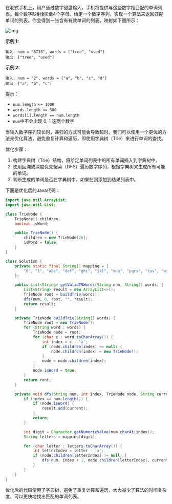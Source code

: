 在老式手机上，用户通过数字键盘输入，手机将提供与这些数字相匹配的单词列表。每个数字映射到0至4个字母。给定一个数字序列，实现一个算法来返回匹配单词的列表。你会得到一张含有有效单词的列表。映射如下图所示：

![img](https://assets.leetcode-cn.com/aliyun-lc-upload/original_images/17_telephone_keypad.png)

**示例 1:**

```
输入: num = "8733", words = ["tree", "used"]
输出: ["tree", "used"]
```

**示例 2:**

```
输入: num = "2", words = ["a", "b", "c", "d"]
输出: ["a", "b", "c"]
```

提示：

- `num.length <= 1000`
- `words.length <= 500`
- `words[i].length == num.length`
- `num`中不会出现 0, 1 这两个数字



当输入数字序列较长时，递归的方式可能会导致超时。我们可以使用一个更优的方法来优化算法，避免重复计算和遍历，即使用字典树（Trie）来进行单词的查找。

优化步骤：
1. 构建字典树（Trie）结构，将给定单词列表中的所有单词插入到字典树中。
2. 使用回溯或深度优先搜索（DFS）遍历数字序列，根据字典树来生成所有可能的单词。
3. 判断生成的单词是否在字典树中，如果在则添加到结果列表中。

下面是优化后的Java代码：

```java
import java.util.ArrayList;
import java.util.List;

class TrieNode {
    TrieNode[] children;
    boolean isWord;

    public TrieNode() {
        children = new TrieNode[26];
        isWord = false;
    }
}

class Solution {
    private static final String[] mapping = {
        "0", "1", "abc", "def", "ghi", "jkl", "mno", "pqrs", "tuv", "wxyz"
    };

    public List<String> getValidT9Words(String num, String[] words) {
        List<String> result = new ArrayList<>();
        TrieNode root = buildTrie(words);
        dfs(num, 0, root, "", result);
        return result;
    }

    private TrieNode buildTrie(String[] words) {
        TrieNode root = new TrieNode();
        for (String word : words) {
            TrieNode node = root;
            for (char c : word.toCharArray()) {
                int index = c - 'a';
                if (node.children[index] == null) {
                    node.children[index] = new TrieNode();
                }
                node = node.children[index];
            }
            node.isWord = true;
        }
        return root;
    }

    private void dfs(String num, int index, TrieNode node, String current, List<String> result) {
        if (index == num.length()) {
            if (node.isWord) {
                result.add(current);
            }
            return;
        }

        int digit = Character.getNumericValue(num.charAt(index));
        String letters = mapping[digit];

        for (char letter : letters.toCharArray()) {
            int letterIndex = letter - 'a';
            if (node.children[letterIndex] != null) {
                dfs(num, index + 1, node.children[letterIndex], current + letter, result);
            }
        }
    }
}
```

优化后的代码使用了字典树，避免了重复计算和遍历，大大减少了算法的时间复杂度，可以更快地找出匹配的单词列表。